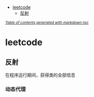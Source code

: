 - [leetcode](#leetcode)
  * [反射](#--)

<small><i><a href='http://ecotrust-canada.github.io/markdown-toc/'>Table of contents generated with markdown-toc</a></i></small>
# leetcode
## 反射

  在程序运行期间，获得类的全部信息
### 动态代理


